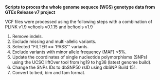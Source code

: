 

<b>Scripts to proces the whole genome sequece (WGS) genotype data from GTEx Release v7 project</b>

VCF files were processed using the following steps with a combination of PLINK v1.9 vcftools v0.1.15 and bcftools  v1.9

<ol type="1">
<li>Remove indels.</li>
  <li>Exclude missing and multi-allelic variants.</li>
  <li>Selected "FILTER == 'PASS'" variants.</li>
  <li>Exclude variants with minor allele frequency (MAF) <5%.</li>
  <li>Update the coordinates of single nucleotide polymorphisms (SNPs) using the UCSC liftOver tool from hg19 to hg38 (latest genome build).</li> 
  <li>Change the SNPs IDs to dbSNP50 rsID using dbSNP Build 151.</li>
  <li>Convert to bed, bim and fam format.</li>
  </ol>
